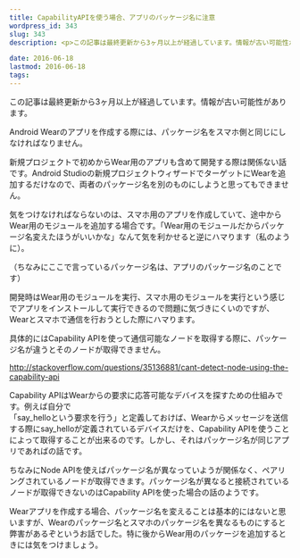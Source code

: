 ```yaml
---
title: CapabilityAPIを使う場合、アプリのパッケージ名に注意
wordpress_id: 343
slug: 343
description: <p>この記事は最終更新から3ヶ月以上が経過しています。情報が古い可能性があります。Android Wearのアプリを作成する際には、パッケージ名をスマホ側と同じにしなければなりません。 新規プロジェクトで初めからWear用の [&hellip;]</p>

date: 2016-06-18
lastmod: 2016-06-18
tags: 
---
```


<div id="wppda_alert">この記事は最終更新から3ヶ月以上が経過しています。情報が古い可能性があります。</div><p>Android Wearのアプリを作成する際には、パッケージ名をスマホ側と同じにしなければなりません。</p>
<p>新規プロジェクトで初めからWear用のアプリも含めて開発する際は関係ない話です。Android Studioの新規プロジェクトウィザードでターゲットにWearを追加するだけなので、両者のパッケージ名を別のものにしようと思ってもできません。</p>
<p>気をつけなければならないのは、スマホ用のアプリを作成していて、途中からWear用のモジュールを追加する場合です。「Wear用のモジュールだからパッケージ名変えたほうがいいかな」なんて気を利かせると逆にハマります（私のように）。</p>
<p>（ちなみにここで言っているパッケージ名は、アプリのパッケージ名のことです）</p>
<p>開発時はWear用のモジュールを実行、スマホ用のモジュールを実行という感じでアプリをインストールして実行できるので問題に気づきにくいのですが、Wearとスマホで通信を行おうとした際にハマります。</p>
<p>具体的にはCapability APIを使って通信可能なノードを取得する際に、パッケージ名が違うとそのノードが取得できません。</p>
<p><a href="http://stackoverflow.com/questions/35136881/cant-detect-node-using-the-capability-api">http://stackoverflow.com/questions/35136881/cant-detect-node-using-the-capability-api</a></p>
<p>Capability APIはWearからの要求に応答可能なデバイスを探すための仕組みです。例えば自分で<br />
「say_helloという要求を行う」と定義しておけば、Wearからメッセージを送信する際にsay_helloが定義されているデバイスだけを、Capability APIを使うことによって取得することが出来るのです。しかし、それはパッケージ名が同じアプリであればの話です。</p>
<p>ちなみにNode APIを使えばパッケージ名が異なっていようが関係なく、ペアリングされているノードが取得できます。パッケージ名が異なると接続されているノードが取得できないのはCapability APIを使った場合の話のようです。</p>
<p>Wearアプリを作成する場合、パッケージ名を変えることは基本的にはないと思いますが、Wearのパッケージ名とスマホのパッケージ名を異なるものにすると弊害があるぞというお話でした。特に後からWear用のパッケージを追加するときには気をつけましょう。</p>

  